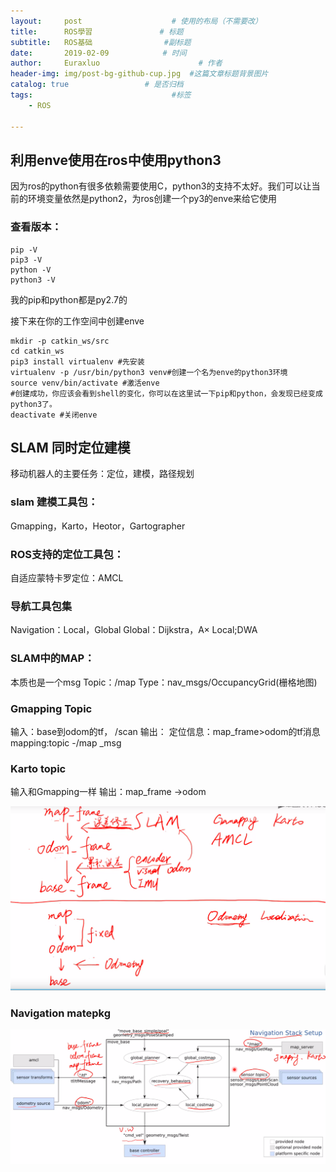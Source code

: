 ```yaml
---
layout:     post                    # 使用的布局（不需要改）
title:      ROS學習               # 标题 
subtitle:   ROS基础                #副标题
date:       2019-02-09            # 时间
author:     Euraxluo                      # 作者
header-img: img/post-bg-github-cup.jpg  #这篇文章标题背景图片
catalog: true                 # 是否归档
tags:                               #标签
    - ROS

---
```


## 利用enve使用在ros中使用python3
因为ros的python有很多依赖需要使用C，python3的支持不太好。我们可以让当前的环境变量依然是python2，为ros创建一个py3的enve来给它使用

### 查看版本：
```shell
pip -V
pip3 -V
python -V
python3 -V
```
我的pip和python都是py2.7的

接下来在你的工作空间中创建enve
```shell
mkdir -p catkin_ws/src
cd catkin_ws
pip3 install virtualenv #先安装
virtualenv -p /usr/bin/python3 venv#创建一个名为enve的python3环境
source venv/bin/activate #激活enve
#创建成功，你应该会看到shell的变化，你可以在这里试一下pip和python，会发现已经变成python3了。
deactivate #关闭enve
```

## SLAM 同时定位建模
移动机器人的主要任务：定位，建模，路径规划

### slam 建模工具包：
Gmapping，Karto，Heotor，Gartographer

### ROS支持的定位工具包：
自适应蒙特卡罗定位：AMCL

### 导航工具包集
Navigation：Local，Global
Global：Dijkstra，A×
Local;DWA

### SLAM中的MAP：
本质也是一个msg
Topic：/map
Type：nav_msgs/OccupancyGrid(栅格地图)

### Gmapping Topic
输入：base到odom的tf， /scan
输出：
定位信息：map_frame>odom的tf消息
mapping:topic -/map _msg

### Karto topic
输入和Gmapping一样
输出：map_frame ->odom

![](../image/Gamapping&karto.png)

### Navigation matepkg
![](../image/Navigation.png)

